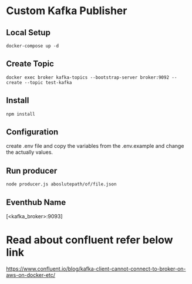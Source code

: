 # Custom Kafka Publisher

## Local Setup

`docker-compose up -d`

## Create Topic

```
docker exec broker kafka-topics --bootstrap-server broker:9092 --create --topic test-kafka
```

## Install

`npm install`

## Configuration

create .env file and copy the variables from the .env.example and change the actually values.

## Run producer

`node producer.js aboslutepath/of/file.json`

## Eventhub Name

[<kafka_broker>:9093]

# Read about confluent refer below link
https://www.confluent.io/blog/kafka-client-cannot-connect-to-broker-on-aws-on-docker-etc/
